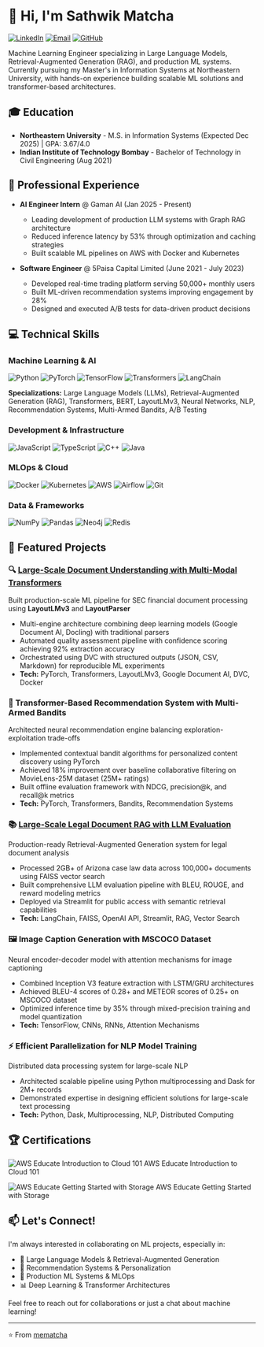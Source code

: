 # 👋 Hi, I'm Sathwik Matcha

[![LinkedIn](https://img.shields.io/badge/LinkedIn-0077B5?style=for-the-badge&logo=linkedin&logoColor=white)](https://www.linkedin.com/in/sathwik-matcha)
[![Email](https://img.shields.io/badge/Email-D14836?style=for-the-badge&logo=gmail&logoColor=white)](mailto:matcha.s@northeastern.edu)
[![GitHub](https://img.shields.io/badge/GitHub-100000?style=for-the-badge&logo=github&logoColor=white)](https://github.com/mematcha)

Machine Learning Engineer specializing in Large Language Models, Retrieval-Augmented Generation (RAG), and production ML systems. Currently pursuing my Master's in Information Systems at Northeastern University, with hands-on experience building scalable ML solutions and transformer-based architectures.

## 🎓 Education

- **Northeastern University** - M.S. in Information Systems (Expected Dec 2025) | GPA: 3.67/4.0
- **Indian Institute of Technology Bombay** - Bachelor of Technology in Civil Engineering (Aug 2021)

## 💼 Professional Experience

- **AI Engineer Intern** @ Gaman AI (Jan 2025 - Present)
  - Leading development of production LLM systems with Graph RAG architecture
  - Reduced inference latency by 53% through optimization and caching strategies
  - Built scalable ML pipelines on AWS with Docker and Kubernetes

- **Software Engineer** @ 5Paisa Capital Limited (June 2021 - July 2023)
  - Developed real-time trading platform serving 50,000+ monthly users
  - Built ML-driven recommendation systems improving engagement by 28%
  - Designed and executed A/B tests for data-driven product decisions

## 💻 Technical Skills

### Machine Learning & AI
![Python](https://img.shields.io/badge/Python-3776AB?style=for-the-badge&logo=python&logoColor=white)
![PyTorch](https://img.shields.io/badge/PyTorch-EE4C2C?style=for-the-badge&logo=pytorch&logoColor=white)
![TensorFlow](https://img.shields.io/badge/TensorFlow-FF6F00?style=for-the-badge&logo=tensorflow&logoColor=white)
![Transformers](https://img.shields.io/badge/🤗_Transformers-FFD21E?style=for-the-badge)
![LangChain](https://img.shields.io/badge/🦜_LangChain-121212?style=for-the-badge)

**Specializations:** Large Language Models (LLMs), Retrieval-Augmented Generation (RAG), Transformers, BERT, LayoutLMv3, Neural Networks, NLP, Recommendation Systems, Multi-Armed Bandits, A/B Testing

### Development & Infrastructure
![JavaScript](https://img.shields.io/badge/JavaScript-F7DF1E?style=for-the-badge&logo=javascript&logoColor=black)
![TypeScript](https://img.shields.io/badge/TypeScript-007ACC?style=for-the-badge&logo=typescript&logoColor=white)
![C++](https://img.shields.io/badge/C++-00599C?style=for-the-badge&logo=cplusplus&logoColor=white)
![Java](https://img.shields.io/badge/Java-ED8B00?style=for-the-badge&logo=openjdk&logoColor=white)

### MLOps & Cloud
![Docker](https://img.shields.io/badge/Docker-2496ED?style=for-the-badge&logo=docker&logoColor=white)
![Kubernetes](https://img.shields.io/badge/Kubernetes-326CE5?style=for-the-badge&logo=kubernetes&logoColor=white)
![AWS](https://img.shields.io/badge/AWS-232F3E?style=for-the-badge&logo=amazon-aws&logoColor=white)
![Airflow](https://img.shields.io/badge/Airflow-017CEE?style=for-the-badge&logo=apache-airflow&logoColor=white)
![Git](https://img.shields.io/badge/Git-F05032?style=for-the-badge&logo=git&logoColor=white)

### Data & Frameworks
![NumPy](https://img.shields.io/badge/Numpy-013243?style=for-the-badge&logo=numpy&logoColor=white)
![Pandas](https://img.shields.io/badge/Pandas-150458?style=for-the-badge&logo=pandas&logoColor=white)
![Neo4j](https://img.shields.io/badge/Neo4j-008CC1?style=for-the-badge&logo=neo4j&logoColor=white)
![Redis](https://img.shields.io/badge/Redis-DC382D?style=for-the-badge&logo=redis&logoColor=white)

## 🚀 Featured Projects

### 🔍 [Large-Scale Document Understanding with Multi-Modal Transformers](https://github.com/Big-Data-Team-3/pdf-parser)
Built production-scale ML pipeline for SEC financial document processing using **LayoutLMv3** and **LayoutParser**
- Multi-engine architecture combining deep learning models (Google Document AI, Docling) with traditional parsers
- Automated quality assessment pipeline with confidence scoring achieving 92% extraction accuracy
- Orchestrated using DVC with structured outputs (JSON, CSV, Markdown) for reproducible ML experiments
- **Tech:** PyTorch, Transformers, LayoutLMv3, Google Document AI, DVC, Docker

### 🎯 Transformer-Based Recommendation System with Multi-Armed Bandits
Architected neural recommendation engine balancing exploration-exploitation trade-offs
- Implemented contextual bandit algorithms for personalized content discovery using PyTorch
- Achieved 18% improvement over baseline collaborative filtering on MovieLens-25M dataset (25M+ ratings)
- Built offline evaluation framework with NDCG, precision@k, and recall@k metrics
- **Tech:** PyTorch, Transformers, Bandits, Recommendation Systems

### 📚 [Large-Scale Legal Document RAG with LLM Evaluation](https://github.com/mematcha/arizona-caselaw-rag)
Production-ready Retrieval-Augmented Generation system for legal document analysis
- Processed 2GB+ of Arizona case law data across 100,000+ documents using FAISS vector search
- Built comprehensive LLM evaluation pipeline with BLEU, ROUGE, and reward modeling metrics
- Deployed via Streamlit for public access with semantic retrieval capabilities
- **Tech:** LangChain, FAISS, OpenAI API, Streamlit, RAG, Vector Search

### 🖼️ Image Caption Generation with MSCOCO Dataset
Neural encoder-decoder model with attention mechanisms for image captioning
- Combined Inception V3 feature extraction with LSTM/GRU architectures
- Achieved BLEU-4 scores of 0.28+ and METEOR scores of 0.25+ on MSCOCO dataset
- Optimized inference time by 35% through mixed-precision training and model quantization
- **Tech:** TensorFlow, CNNs, RNNs, Attention Mechanisms

### ⚡ Efficient Parallelization for NLP Model Training
Distributed data processing system for large-scale NLP
- Architected scalable pipeline using Python multiprocessing and Dask for 2M+ records
- Demonstrated expertise in designing efficient solutions for large-scale text processing
- **Tech:** Python, Dask, Multiprocessing, NLP, Distributed Computing

## 🏆 Certifications

![AWS Educate Introduction to Cloud 101](https://images.credly.com/size/40x40/images/8d67bbf4-128b-4141-b5f1-1bc61bbfbaa6/image.png) AWS Educate Introduction to Cloud 101

![AWS Educate Getting Started with Storage](https://images.credly.com/size/40x40/images/5bf37709-4b69-4cdc-9edc-af7b3370d427/image.png) AWS Educate Getting Started with Storage

## 📫 Let's Connect!

I'm always interested in collaborating on ML projects, especially in:
- 🤖 Large Language Models & Retrieval-Augmented Generation
- 🎯 Recommendation Systems & Personalization
- 🔬 Production ML Systems & MLOps
- 📊 Deep Learning & Transformer Architectures

Feel free to reach out for collaborations or just a chat about machine learning!

---

⭐️ From [mematcha](https://github.com/mematcha)
